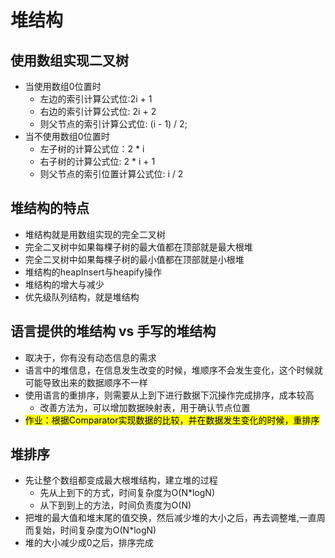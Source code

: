 # 堆结构

## 使用数组实现二叉树

- 当使用数组0位置时
    - 左边的索引计算公式位:2i + 1
    - 右边的索引计算公式位: 2i + 2
    - 则父节点的索引计算公式位: (i - 1) / 2;
- 当不使用数组0位置时
    - 左子树的计算公式位：2 * i
    - 右子树的计算公式位: 2 * i + 1
    - 则父节点的索引位置计算公式位: i / 2

## 堆结构的特点

- 堆结构就是用数组实现的完全二叉树
- 完全二叉树中如果每棵子树的最大值都在顶部就是最大根堆
- 完全二叉树中如果每棵子树的最小值都在顶部就是小根堆
- 堆结构的heapInsert与heapify操作
- 堆结构的增大与减少
- 优先级队列结构，就是堆结构

## 语言提供的堆结构 vs 手写的堆结构

- 取决于，你有没有动态信息的需求
- 语言中的堆信息，在信息发生改变的时候，堆顺序不会发生变化，这个时候就可能导致出来的数据顺序不一样
- 使用语言的重排序，则需要从上到下进行数据下沉操作完成排序，成本较高
  - 改善方法为，可以增加数据映射表，用于确认节点位置
- <mark>作业：根据Comparator实现数据的比较，并在数据发生变化的时候，重排序</mark>

## 堆排序

- 先让整个数组都变成最大根堆结构，建立堆的过程
  - 先从上到下的方式，时间复杂度为O(N*logN)
  - 从下到到上的方法，时间负责度为O(N)
- 把堆的最大值和堆末尾的值交换，然后减少堆的大小之后，再去调整堆,一直周而复始，时间复杂度为O(N*logN)
- 堆的大小减少成0之后，排序完成